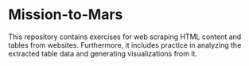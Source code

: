 # Mission-to-Mars

This repository contains exercises for web scraping HTML content and tables from websites. Furthermore, it includes practice in analyzing the extracted table data and generating visualizations from it.
